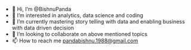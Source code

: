 - 👋 Hi, I’m @BishnuPanda
- 👀 I’m interested in analytics, data science and coding
- 🌱 I’m currently mastering story telling with data and enabling business with data driven decision
- 💞️ I’m looking to collaborate on above mentioned topics
- 📫 How to reach me pandabishnu.1988@gmail.com

<!---
bishnupanda2020/bishnupanda2020 is a ✨ special ✨ repository because its `README.md` (this file) appears on your GitHub profile.
You can click the Preview link to take a look at your changes.
--->
